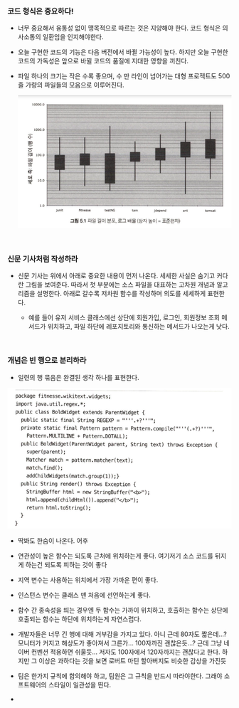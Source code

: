 ### 코드 형식은 중요하다!

- 너무 중요해서 융통성 없이 맹목적으로 따르는 것은 지양해야 한다. 코드 형식은 의사소통의 일환임을 인지해야한다.

- 오늘 구현한 코드의 기능은 다음 버전에서 바뀔 가능성이 높다. 하지만 오늘 구현한 코드의 가독성은 앞으로 바뀔 코드의 품질에 지대한 영향을 끼친다.

- 파일 하나의 크기는 작은 수록 좋으며, 수 만 라인이 넘어가는 대형 프로젝트도 500줄 가량의 파일들의 모음으로 이루어진다.

	![Untitled](71b1ec19_Untitled.png)

<br/>

### 신문 기사처럼 작성하라

- 신문 기사는 위에서 아래로 중요한 내용이 먼저 나온다. 세세한 사실은 숨기고 커다란 그림을 보여준다. 따라서 첫 부분에는 소스 파일을 대표하는 고차원 개념과 알고리즘을 설명한다. 아래로 갈수록 저차원 함수를 작성하며 의도를 세세하게 표현한다. 

	- 예를 들어 유저 서비스 클래스에선 상단에 회원가입, 로그인, 회원정보 조회 메서드가 위치하고, 파일 하단에 레포지토리와 통신하는 메서드가 나오는게 낫다.

<br/>

### 개념은 빈 행으로 분리하라

- 일련의 행 묶음은 완결된 생각 하나를 표현한다.

![Untitled](df309dae_Untitled.png)

- 딱봐도 한숨이 나온다. 어후

- 연관성이 높은 함수는 되도록 근처에 위치하는게 좋다. 여기저기 소스 코드를 뒤지게 하는건 되도록 피하는 것이 좋다

- 지역 변수는 사용하는 위치에서 가장 가까운 편이 좋다.

- 인스턴스 변수는 클래스 맨 처음에 선언하는게 좋다.

- 함수 간 종속성을 띄는 경우엔 두 함수는 가까이 위치하고, 호출하는 함수는 상단에 호출되는 함수는 하단에 위치하는게 자연스럽다. 

- 개발자들은 너무 긴 행에 대해 거부감을 가지고 있다. 아니 근데 80자도 짧은데…? 모니터가 커지고 해상도가 좋아져서 그른가… 100자까진 괜찮은듯…? 근데 그냥 네이버 컨벤션 적용하면 쉬울듯… 저자도 100자에서 120자까지는 괜찮다고 한다. 하지만 그 이상은 과하다는 것을 보면 로버트 마틴 할아버지도 비슷한 감상을 가진듯

- 팀은 한가지 규칙에 합의해야 하고, 팀원은 그 규칙을 반드시 따라야한다. 그래야 소프트웨어의 스타일이 일관성을 띈다.

- 

<br/>

